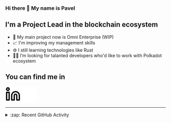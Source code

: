 ### Hi there 👋 My name is Pavel

## I'm a Project Lead in the blockchain ecosystem 

- 🚀 My main project now is Omni Enterprise (WIP)
- 📈 I'm improving my management skills
- ⚙️ I still learning technologies like Rust
- 🧑‍💻 I’m looking for talanted developers who'd like to work with Polkadot ecosystem

## You can find me in
[![website](./img/linkedin-light.svg)](https://www.linkedin.com/in/golovkinpl/)
[![website](./img/linkedin-dark.svg)](https://www.linkedin.com/in/golovkinpl/)

---

<details>
  <summary>:zap: Recent GitHub Activity</summary>
  
<!--START_SECTION:activity-->
1. 💪 Opened PR [#925](https://github.com/novasamatech/nova-spektr/pull/925) in [novasamatech/nova-spektr](https://github.com/novasamatech/nova-spektr)
2. 🎉 Merged PR [#924](https://github.com/novasamatech/nova-spektr/pull/924) in [novasamatech/nova-spektr](https://github.com/novasamatech/nova-spektr)
3. 💪 Opened PR [#924](https://github.com/novasamatech/nova-spektr/pull/924) in [novasamatech/nova-spektr](https://github.com/novasamatech/nova-spektr)
4. 💪 Opened PR [#923](https://github.com/novasamatech/nova-spektr/pull/923) in [novasamatech/nova-spektr](https://github.com/novasamatech/nova-spektr)
5. 🎉 Merged PR [#403](https://github.com/novasamatech/metadata-portal/pull/403) in [novasamatech/metadata-portal](https://github.com/novasamatech/metadata-portal)
<!--END_SECTION:activity-->

</details>
